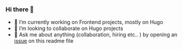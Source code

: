 ### Hi there 👋

<!--
**ccthecode/ccthecode** is a ✨ _special_ ✨ repository because its `README.md` (this file) appears on your GitHub profile.

Here are some ideas to get you started:

- 📫 How to reach me: ...
- 😄 Pronouns: ...
- ⚡ Fun fact: ...
-->

- 🔭 I’m currently working on Frontend projects, mostly on Hugo
- 👯 I’m looking to collaborate on Hugo projects
- 💬 Ask me about anything (collaboration, hiring etc.. ) by opening an [issue](https://github.com/ccthecode/ccthecode/issues) on this readme file 
